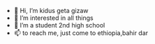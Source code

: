 - 👋 Hi, I’m kidus geta gizaw
- 👀 I’m interested in all things
- 🌱 I’m a student 2nd high school
- 📫 to reach me, just come to ethiopia,bahir dar 


